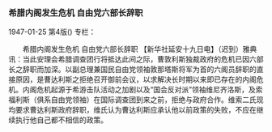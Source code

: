 ### 希腊内阁发生危机  自由党六部长辞职

1947-01-25
第4版()
专栏：

　　希腊内阁发生危机
    自由党六部长辞职
    【新华社延安十九日电】（迟到）雅典讯：当此安理会希腊调查团行将抵达此间之际，曹敦利斯独裁政府的危机已因六部长之辞职而加深。以副总理兼国民自由党领袖敦那塔斯将军为首的六阁员辞职的直接原因，是曹达利斯之拒绝召开御前会议，以求解决长时期以来即已存在的内阁危机。内阁危机起源于希游击队活动之加剧以及“国会反对派”领袖维尼齐洛斯，及索福利斯（俱系自由党领袖）在国际调查团到来之前，拒绝与政府合作。维索二氏现均要求曹达利斯政府辞职，维氏认为曹达利斯应承认他以前政策的失败，不应在继续执行他自己都不相信的政策。
